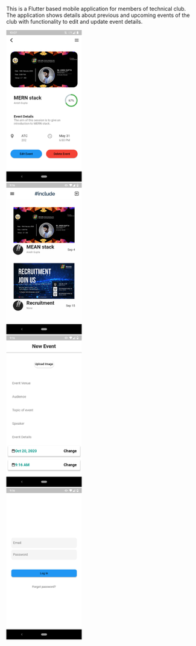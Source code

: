 This is a Flutter based mobile application for members of technical club. 
The application shows details about previous and upcoming events of the club with functionality to edit and update event details.

<img src="https://github.com/piyushmalviya13/Club-App/blob/master/images/Screenshot_20200531-220732.png" width="200" height="400">
<br>
<img src="https://github.com/piyushmalviya13/Club-App/blob/master/images/Screenshot_20201020-091612.png" width="200" height="400">
<br>
<img src="https://github.com/piyushmalviya13/Club-App/blob/master/images/Screenshot_20201020-091619.png" width="200" height="400">
<br>
<img src="https://github.com/piyushmalviya13/Club-App/blob/master/images/Screenshot_20201020-091638.png" width="200" height="400">
